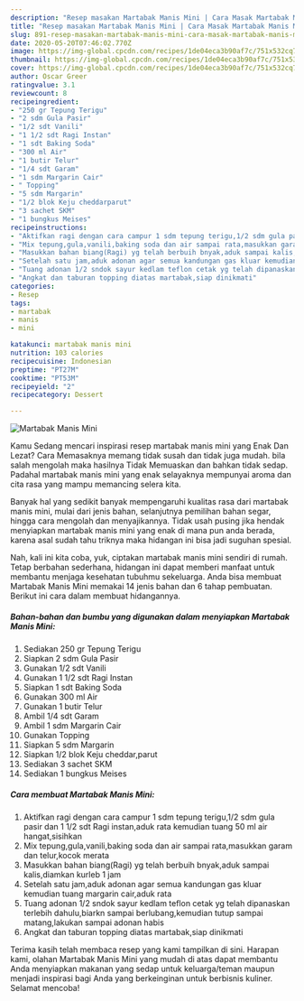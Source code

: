 ```yaml
---
description: "Resep masakan Martabak Manis Mini | Cara Masak Martabak Manis Mini Yang Paling Enak"
title: "Resep masakan Martabak Manis Mini | Cara Masak Martabak Manis Mini Yang Paling Enak"
slug: 891-resep-masakan-martabak-manis-mini-cara-masak-martabak-manis-mini-yang-paling-enak
date: 2020-05-20T07:46:02.770Z
image: https://img-global.cpcdn.com/recipes/1de04eca3b90af7c/751x532cq70/martabak-manis-mini-foto-resep-utama.jpg
thumbnail: https://img-global.cpcdn.com/recipes/1de04eca3b90af7c/751x532cq70/martabak-manis-mini-foto-resep-utama.jpg
cover: https://img-global.cpcdn.com/recipes/1de04eca3b90af7c/751x532cq70/martabak-manis-mini-foto-resep-utama.jpg
author: Oscar Greer
ratingvalue: 3.1
reviewcount: 8
recipeingredient:
- "250 gr Tepung Terigu"
- "2 sdm Gula Pasir"
- "1/2 sdt Vanili"
- "1 1/2 sdt Ragi Instan"
- "1 sdt Baking Soda"
- "300 ml Air"
- "1 butir Telur"
- "1/4 sdt Garam"
- "1 sdm Margarin Cair"
- " Topping"
- "5 sdm Margarin"
- "1/2 blok Keju cheddarparut"
- "3 sachet SKM"
- "1 bungkus Meises"
recipeinstructions:
- "Aktifkan ragi dengan cara campur 1 sdm tepung terigu,1/2 sdm gula pasir dan 1 1/2 sdt Ragi instan,aduk rata kemudian tuang 50 ml air hangat,sisihkan"
- "Mix tepung,gula,vanili,baking soda dan air sampai rata,masukkan garam dan telur,kocok merata"
- "Masukkan bahan biang(Ragi) yg telah berbuih bnyak,aduk sampai kalis,diamkan kurleb 1 jam"
- "Setelah satu jam,aduk adonan agar semua kandungan gas kluar kemudian tuang margarin cair,aduk rata"
- "Tuang adonan 1/2 sndok sayur kedlam teflon cetak yg telah dipanaskan terlebih dahulu,biarkn sampai berlubang,kemudian tutup sampai matang,lakukan sampai adonan habis"
- "Angkat dan taburan topping diatas martabak,siap dinikmati"
categories:
- Resep
tags:
- martabak
- manis
- mini

katakunci: martabak manis mini 
nutrition: 103 calories
recipecuisine: Indonesian
preptime: "PT27M"
cooktime: "PT53M"
recipeyield: "2"
recipecategory: Dessert

---
```



![Martabak Manis Mini](https://img-global.cpcdn.com/recipes/1de04eca3b90af7c/751x532cq70/martabak-manis-mini-foto-resep-utama.jpg)

Kamu Sedang mencari inspirasi resep martabak manis mini yang Enak Dan Lezat? Cara Memasaknya memang tidak susah dan tidak juga mudah. bila salah mengolah maka hasilnya Tidak Memuaskan dan bahkan tidak sedap. Padahal martabak manis mini yang enak selayaknya mempunyai aroma dan cita rasa yang mampu memancing selera kita.

Banyak hal yang sedikit banyak mempengaruhi kualitas rasa dari martabak manis mini, mulai dari jenis bahan, selanjutnya pemilihan bahan segar, hingga cara mengolah dan menyajikannya. Tidak usah pusing jika hendak menyiapkan martabak manis mini yang enak di mana pun anda berada, karena asal sudah tahu triknya maka hidangan ini bisa jadi suguhan spesial.




Nah, kali ini kita coba, yuk, ciptakan martabak manis mini sendiri di rumah. Tetap berbahan sederhana, hidangan ini dapat memberi manfaat untuk membantu menjaga kesehatan tubuhmu sekeluarga. Anda bisa membuat Martabak Manis Mini memakai 14 jenis bahan dan 6 tahap pembuatan. Berikut ini cara dalam membuat hidangannya.

<!--inarticleads1-->

##### Bahan-bahan dan bumbu yang digunakan dalam menyiapkan Martabak Manis Mini:

1. Sediakan 250 gr Tepung Terigu
1. Siapkan 2 sdm Gula Pasir
1. Gunakan 1/2 sdt Vanili
1. Gunakan 1 1/2 sdt Ragi Instan
1. Siapkan 1 sdt Baking Soda
1. Gunakan 300 ml Air
1. Gunakan 1 butir Telur
1. Ambil 1/4 sdt Garam
1. Ambil 1 sdm Margarin Cair
1. Gunakan  Topping
1. Siapkan 5 sdm Margarin
1. Siapkan 1/2 blok Keju cheddar,parut
1. Sediakan 3 sachet SKM
1. Sediakan 1 bungkus Meises




<!--inarticleads2-->

##### Cara membuat Martabak Manis Mini:

1. Aktifkan ragi dengan cara campur 1 sdm tepung terigu,1/2 sdm gula pasir dan 1 1/2 sdt Ragi instan,aduk rata kemudian tuang 50 ml air hangat,sisihkan
1. Mix tepung,gula,vanili,baking soda dan air sampai rata,masukkan garam dan telur,kocok merata
1. Masukkan bahan biang(Ragi) yg telah berbuih bnyak,aduk sampai kalis,diamkan kurleb 1 jam
1. Setelah satu jam,aduk adonan agar semua kandungan gas kluar kemudian tuang margarin cair,aduk rata
1. Tuang adonan 1/2 sndok sayur kedlam teflon cetak yg telah dipanaskan terlebih dahulu,biarkn sampai berlubang,kemudian tutup sampai matang,lakukan sampai adonan habis
1. Angkat dan taburan topping diatas martabak,siap dinikmati




Terima kasih telah membaca resep yang kami tampilkan di sini. Harapan kami, olahan Martabak Manis Mini yang mudah di atas dapat membantu Anda menyiapkan makanan yang sedap untuk keluarga/teman maupun menjadi inspirasi bagi Anda yang berkeinginan untuk berbisnis kuliner. Selamat mencoba!
